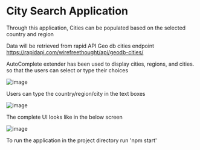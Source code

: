 # City Search Application

Through this application, Cities can be populated based on the selected country and region

Data will be retrieved from rapid API Geo db cities endpoint  
https://rapidapi.com/wirefreethought/api/geodb-cities/ 

AutoComplete extender has been used to display cities, regions, and cities. so that the users can select or type their choices

![image](https://github.com/ManasaChatakondu/city-search-app/assets/26215284/8a17ed30-bd11-4116-bc9a-b66f03aaee98)

Users can type the country/region/city in the text boxes

![image](https://github.com/ManasaChatakondu/city-search-app/assets/26215284/36bd09b0-e1a3-46ff-b040-2449f9de31d0)

The complete UI looks like in the below screen

![image](https://github.com/ManasaChatakondu/city-search-app/assets/26215284/6caa1bcd-0959-4ea7-b79c-a8a2f2eee868)

To run the application in the project directory run 'npm start'
